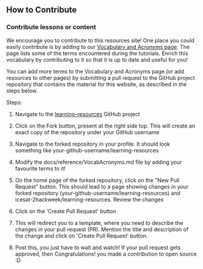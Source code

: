 <!-- Place this tag in your head or just before your close body tag. -->
<script async defer src="https://buttons.github.io/buttons.js"></script>

## How to Contribute

### Contribute lessons or content

We encourage you to contribute to this resources site! One place you could easily contribute is by adding to our [Vocabulary and Acronyms page](https://icesat-2hackweek.github.io/learning-resources/reference/VocabAcronyms/). The page lists some of the terms encountered during the tutorials. Enrich this vocabulary by contributing to it so that it is up to date and useful for you!

You can add more terms to the Vocabulary and Acronyms page (or add resources to other pages) by submitting a pull request to the GitHub project repository that contains the material for this website, as described in the steps below.

Steps:

1. Navigate to the [learning-resources](https://github.com/icesat-2hackweek/learning-resources) GitHub project
<!-- Place this tag where you want the button to render. -->

2. Click on the <a class="github-button" data-icon="octicon-repo-forked" aria-label="Fork ntkme/github-buttons on GitHub">Fork</a> button, present at the right side top. This will create an exact copy of the repository under your GitHub username

3. Navigate to the forked repository in your profile. It should look something like your-github-username/learning-resources
4. Modify the docs/reference/VocabAcronyms.md file by adding your favourite terms to it!
5. On the home page of the forked repository, click on the "New Pull Request" button. This should lead to a page showing changes in your forked repository (your-github-username/learning-resources) and icesat-2hackweek/learning-resources. Review the changes

6. Click on the 'Create Pull Request' button
7. This will redirect you to a template, where you need to describe the changes in your pull request (PR). Mention the title and description of the change and click on 'Create Pull Request' button.
8. Post this, you just have to wait and watch! If your pull request gets approved, then Congratulations! you made a contribution to open source :D
